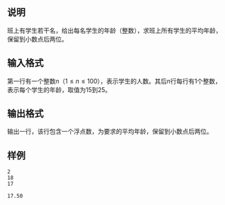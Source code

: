 <h2>说明</h2>

班上有学生若干名，给出每名学生的年龄（整数），求班上所有学生的平均年龄，保留到小数点后两位。
<h2>输入格式</h2>

第一行有一个整数$n$（$1\le  n \le 100$），表示学生的人数。其后$n$行每行有$1$个整数，表示每个学生的年龄，取值为$15$到$25$。

<h2>输出格式</h2>

输出一行，该行包含一个浮点数，为要求的平均年龄，保留到小数点后两位。

<h2>样例</h2>
<pre><code class="language-input1">2
18
17</code></pre><pre><code class="language-output1">17.50</code></pre>

